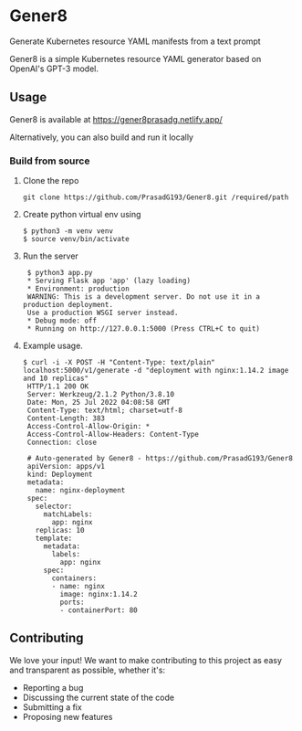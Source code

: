 # Gener8
Generate Kubernetes resource YAML manifests from a text prompt

Gener8 is a simple Kubernetes resource YAML generator based on OpenAI's GPT-3 model.

## Usage

Gener8 is available at https://gener8prasadg.netlify.app/

Alternatively, you can also build and run it locally

### Build from source

1. Clone the repo
   ```
   git clone https://github.com/PrasadG193/Gener8.git /required/path
   ```

2. Create python virtual env using
   ```
   $ python3 -m venv venv
   $ source venv/bin/activate
   ```

3. Run the server
   ```
    $ python3 app.py 
    * Serving Flask app 'app' (lazy loading)
    * Environment: production
    WARNING: This is a development server. Do not use it in a production deployment.
    Use a production WSGI server instead.
    * Debug mode: off
    * Running on http://127.0.0.1:5000 (Press CTRL+C to quit)

   ```
   
4. Example usage.
   ```
   $ curl -i -X POST -H "Content-Type: text/plain" localhost:5000/v1/generate -d "deployment with nginx:1.14.2 image and 10 replicas"
    HTTP/1.1 200 OK
    Server: Werkzeug/2.1.2 Python/3.8.10
    Date: Mon, 25 Jul 2022 04:08:58 GMT
    Content-Type: text/html; charset=utf-8
    Content-Length: 383
    Access-Control-Allow-Origin: *
    Access-Control-Allow-Headers: Content-Type
    Connection: close

    # Auto-generated by Gener8 - https://github.com/PrasadG193/Gener8
    apiVersion: apps/v1
    kind: Deployment
    metadata:
      name: nginx-deployment
    spec:
      selector:
        matchLabels:
          app: nginx
      replicas: 10
      template:
        metadata:
          labels:
            app: nginx
        spec:
          containers:
          - name: nginx
            image: nginx:1.14.2
            ports:
            - containerPort: 80
   ```

## Contributing

We love your input! We want to make contributing to this project as easy and transparent as possible, whether it's:
- Reporting a bug
- Discussing the current state of the code
- Submitting a fix
- Proposing new features
